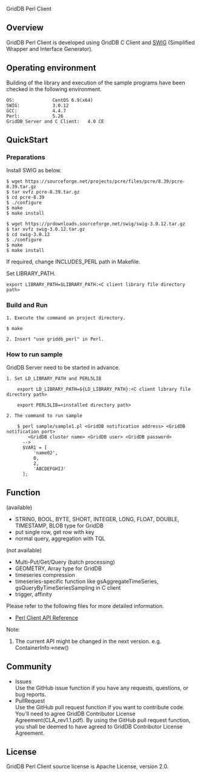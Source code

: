 GridDB Perl Client

## Overview

GridDB Perl Client is developed using GridDB C Client and [SWIG](http://www.swig.org/) (Simplified Wrapper and Interface Generator).  

## Operating environment

Building of the library and execution of the sample programs have been checked in the following environment.

    OS:              CentOS 6.9(x64)
    SWIG:            3.0.12
    GCC:             4.4.7
    Perl:            5.26
    GridDB Server and C Client:   4.0 CE

## QuickStart
### Preparations

Install SWIG as below.

    $ wget https://sourceforge.net/projects/pcre/files/pcre/8.39/pcre-8.39.tar.gz
    $ tar xvfz pcre-8.39.tar.gz
    $ cd pcre-8.39
    $ ./configure
    $ make
    $ make install

    $ wget https://prdownloads.sourceforge.net/swig/swig-3.0.12.tar.gz
    $ tar xvfz swig-3.0.12.tar.gz
    $ cd swig-3.0.12
    $ ./configure
    $ make
    $ make install

If required, change INCLUDES_PERL path in Makefile.

Set LIBRARY_PATH. 

    export LIBRARY_PATH=$LIBRARY_PATH:<C client library file directory path>

### Build and Run 

    1. Execute the command on project directory.

    $ make

    2. Insert "use griddb_perl" in Perl.

### How to run sample

GridDB Server need to be started in advance.

    1. Set LD_LIBRARY_PATH and PERL5LIB

        export LD_LIBRARY_PATH=${LD_LIBRARY_PATH}:<C client library file directory path>

        export PERL5LIB=<installed directory path>

    2. The command to run sample

        $ perl sample/sample1.pl <GridDB notification address> <GridDB notification port>
            <GridDB cluster name> <GridDB user> <GridDB password>
          -->
          $VAR1 = [
              'name02',
              0,
              2,
              'ABCDEFGHIJ'
          ];

## Function

(available)
- STRING, BOOL, BYTE, SHORT, INTEGER, LONG, FLOAT, DOUBLE, TIMESTAMP, BLOB type for GridDB
- put single row, get row with key
- normal query, aggregation with TQL

(not available)
- Multi-Put/Get/Query (batch processing)
- GEOMETRY, Array type for GridDB
- timeseries compression
- timeseries-specific function like gsAggregateTimeSeries, gsQueryByTimeSeriesSampling in C client
- trigger, affinity

Please refer to the following files for more detailed information.  
- [Perl Client API Reference](https://griddb.github.io/perl_client/PerlAPIReference.htm)

Note:
1. The current API might be changed in the next version. e.g. ContainerInfo->new()

## Community

  * Issues  
    Use the GitHub issue function if you have any requests, questions, or bug reports. 
  * PullRequest  
    Use the GitHub pull request function if you want to contribute code.
    You'll need to agree GridDB Contributor License Agreement(CLA_rev1.1.pdf).
    By using the GitHub pull request function, you shall be deemed to have agreed to GridDB Contributor License Agreement.

## License
  
  GridDB Perl Client source license is Apache License, version 2.0.
